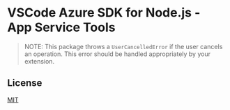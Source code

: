 # VSCode Azure SDK for Node.js - App Service Tools

> NOTE: This package throws a `UserCancelledError` if the user cancels an operation. This error should be handled appropriately by your extension.

## License
[MIT](LICENSE.md)